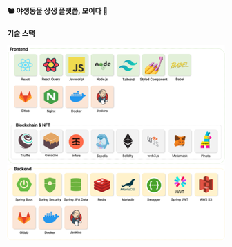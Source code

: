 ### 🐿 야생동물 상생 플랫폼, 모이다 🦩








### 기술 스택
![프론트엔드 기술 스택](./images/front-block.png)
![백엔드 기술 스택](./images/backend-stack.png)
